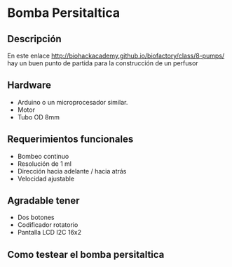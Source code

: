 # Bomba Persitaltica #

## Descripción ##
En este enlace http://biohackacademy.github.io/biofactory/class/8-pumps/ hay un buen punto de partida para la construcción de un perfusor

## Hardware ##
* Arduino o un microprocesador similar.
* Motor
* Tubo OD 8mm

## Requerimientos funcionales ##
* Bombeo continuo
* Resolución de 1 ml
* Dirección hacia adelante / hacia atrás
* Velocidad ajustable

## Agradable tener ##
* Dos botones
* Codificador rotatorio
* Pantalla LCD I2C 16x2

## Como testear el bomba persitaltica


